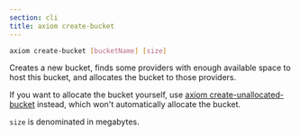 ```yaml
---
section: cli
title: axiom create-bucket
---
```


```bash
axiom create-bucket [bucketName] [size]
```

Creates a new bucket, finds some providers with enough available space
to host this bucket, and allocates the bucket to those providers.

If you want to allocate the bucket yourself, use [axiom
create-unallocated-bucket](#docs-cli-create-unallocated-bucket) instead, which won't
automatically allocate the bucket.

`size` is denominated in megabytes.
